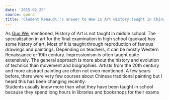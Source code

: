 ```yaml
---
date: '2015-02-25'
source: quora
title: 'Clément Renaud\''s answer to How is Art History taught in China? - Quora'
---
```


As [Guo Wei](http://quora.com/profile/Guo-Wei-6) mentioned, History of
Art is not taught in middle school. The specialization in art for the
final examination in high school (gaokao) has some history of art. Most
of it is taught through reproduction of famous drawings and paintings.
Depending on teachers, it can be mostly Western Renaissance or 19th
century. Impressionism is often taught quite extensively. The general
approach is more about the history and evolution of technics than
movement and biographies. Artists from the 20th century and more
abstract painting are often not even mentioned. A few years before,
there were very few courses about Chinese traditional painting but I
heard this has been changing recently.\
Students usually know more than what they have been taught in school
because they spend long hours in libraries and bookshops for their exams
